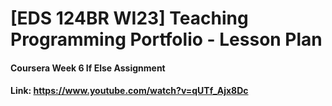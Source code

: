 # [EDS 124BR WI23] Teaching Programming Portfolio - Lesson Plan
#### Coursera Week 6 If Else Assignment
#### Link: https://www.youtube.com/watch?v=qUTf_Ajx8Dc
